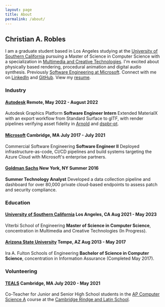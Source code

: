 ```yaml
---
layout: page
title: About
permalink: /about/
---
```


## Christian A. Robles

I am a graduate student based in Los Angeles studying at the [University of Southern California](https://viterbischool.usc.edu/) pursuing a Master of Science in Computer Science with a specialization in [Multimedia and Creative Technologies](https://www.youtube.com/watch?v=DR71wKEFmGs). I'm excited about physically based rendering, procedural animation and digital audio synthesis. Previously [Software Engineering at Microsoft](https://devblogs.microsoft.com/cse/). Connect with me on [LinkedIn](https://www.linkedin.com/in/roblesch/) and [GitHub](https://github.com/roblesch/). View my [resume](/assets/robles_christian_resume.pdf).

### Industry

#### [Autodesk](https://www.autodesk.com/) Remote, May 2022 - August 2022

Autodesk Graphics Platform **Software Engineer Intern** Extended MaterialX with an export workflow from Standard Surface to glTF, with render pipelines verifying asset fidelity in [Arnold](https://www.autodesk.com/products/arnold/overview?term=1-YEAR&tab=subscription) and [dspbr-pt](https://github.com/DassaultSystemes-Technology/dspbr-pt).

#### [Microsoft](https://devblogs.microsoft.com/cse/) Cambridge, MA July 2017 - July 2021

Commercial Software Engineering **Software Engineer II**  Deployed infrastructure-as-code, CI/CD pipelines and build systems targeting the Azure Cloud with Microsoft's enterprise partners. 

#### [Goldman Sachs](https://www.goldmansachs.com/careers/divisions/engineering/index.html) New York, NY Summer 2016

**Summer Technology Analyst**  Developed a data collection pipeline and dashboard for over 80,000 private cloud-based endpoints to assess patch and security compliance.

### Education

#### [University of Southern California](https://viterbischool.usc.edu/) Los Angeles, CA Aug 2021 - May 2023

Viterbi School of Engineering **Master of Science in Computer Science**, concentration in Multimedia and Creative Technologies (In Progress).

#### [Arizona State University](https://engineering.asu.edu/) Tempe, AZ Aug 2013 - May 2017

Ira A. Fulton Schools of Engineering **Bachelor of Science in Computer Science**, concentration in Information Assurance (Completed May 2017).

### Volunteering

#### [TEALS](https://www.microsoft.com/en-us/teals) Cambridge, MA July 2020 - May 2021

Co-Teacher for Junior and Senior High School students in the [AP Computer Science A](https://apstudents.collegeboard.org/courses/ap-computer-science-a) course at the [Cambridge Rindge and Latin School](https://crls.cpsd.us/).
